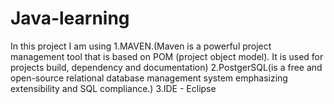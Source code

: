 # Java-learning
In this project I am using 1.MAVEN.(Maven is a powerful project management tool that is based on POM (project object model). It is used for projects build, dependency and documentation)
                           2.PostgerSQL(is a free and open-source relational database management system emphasizing extensibility and SQL compliance.)
                           3.IDE - Eclipse
                      
